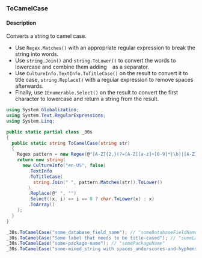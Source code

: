 ### ToCamelCase

#### Description



Converts a string to camel case.

- Use `Regex.Matches()` with an appropriate regular expression to break the string into words.
- Use `string.Join()` and `string.ToLower()` to convert the words to lowercase and combine them adding ` ` as a separator.
- Use `CultureInfo.TextInfo.ToTitleCase()` on the result to convert it to title case, `string.Replace()` with a regular expression to remove spaces afterwards.
- Finally, use `IEnumerable.Select()` on the result to convert the first character to lowercase and return a string from the result.

```csharp
using System.Globalization;
using System.Text.RegularExpressions;
using System.Linq;

public static partial class _30s 
{
  public static string ToCamelCase(string str) 
  {
    Regex pattern = new Regex(@"[A-Z]{2,}(?=[A-Z][a-z]+[0-9]*|\b)|[A-Z]?[a-z]+[0-9]*|[A-Z]|[0-9]+");
    return new string(
      new CultureInfo("en-US", false)
        .TextInfo
        .ToTitleCase(
          string.Join(" ", pattern.Matches(str)).ToLower()
        )
        .Replace(@" ", "")
        .Select((x, i) => i == 0 ? char.ToLower(x) : x)
        .ToArray()
    );
  }
}
```

```csharp
_30s.ToCamelCase("some_database_field_name"); // "someDatabaseFieldName"
_30s.ToCamelCase("Some label that needs to be title-cased"); // "someLabelThatNeedsToBeCamelized"
_30s.ToCamelCase("some-package-name"); // "somePackageName"
_30s.ToCamelCase("some-mixed_string with spaces_underscores-and-hyphens"); // "someMixedStringWithSpacesUnderscoresAndHyphens"
```
